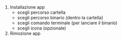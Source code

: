 1. Installazione app
    - scegli percorso cartella
    - scegli percorso binario (dentro la cartella)
    - scegli comando terminale (per lanciare il binario)
    - scegli icona (opzionale)
2. Rimozione app